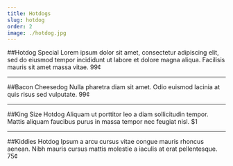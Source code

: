 ```yaml
---
title: Hotdogs
slug: hotdog
order: 2
image: ./hotdog.jpg
---
```


##Hotdog Special
Lorem ipsum dolor sit amet, consectetur adipiscing elit, sed do eiusmod tempor incididunt ut labore et dolore magna aliqua. Facilisis mauris sit amet massa vitae.
<span>99¢</span>

---

##Bacon Cheesedog
Nulla pharetra diam sit amet. Odio euismod lacinia at quis risus sed vulputate.
<span>99¢</span>

---

##King Size Hotdog
Aliquam ut porttitor leo a diam sollicitudin tempor. Mattis aliquam faucibus purus in massa tempor nec feugiat nisl.
<span>\$1</span>

---

##Kiddies Hotdog
Ipsum a arcu cursus vitae congue mauris rhoncus aenean. Nibh mauris cursus mattis molestie a iaculis at erat pellentesque.
<span>75¢</span>
